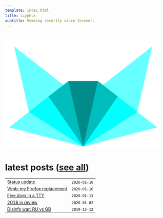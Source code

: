 ```yaml
---
template: index.html
title: icyphox
subtitle: Memeing security since forever.
---
```


<h1 align=center>
    <img src=/static/icynobg.svg class=logo>
</h1>

# latest posts ([see all](/blog))

|     |     |
| :-- | --: |
| [Status update](/blog/2020-01-18) | `2020-01-18` |
| [Vimb: my Firefox replacement](/blog/mnml-browsing) | `2020-01-16` |
| [Five days in a TTY](/blog/five-days-tty) | `2020-01-13` |
| [2019 in review](/blog/2019-in-review) | `2020-01-02` |
| [Disinfo war: RU vs GB](/blog/ru-vs-gb) | `2019-12-12` |
